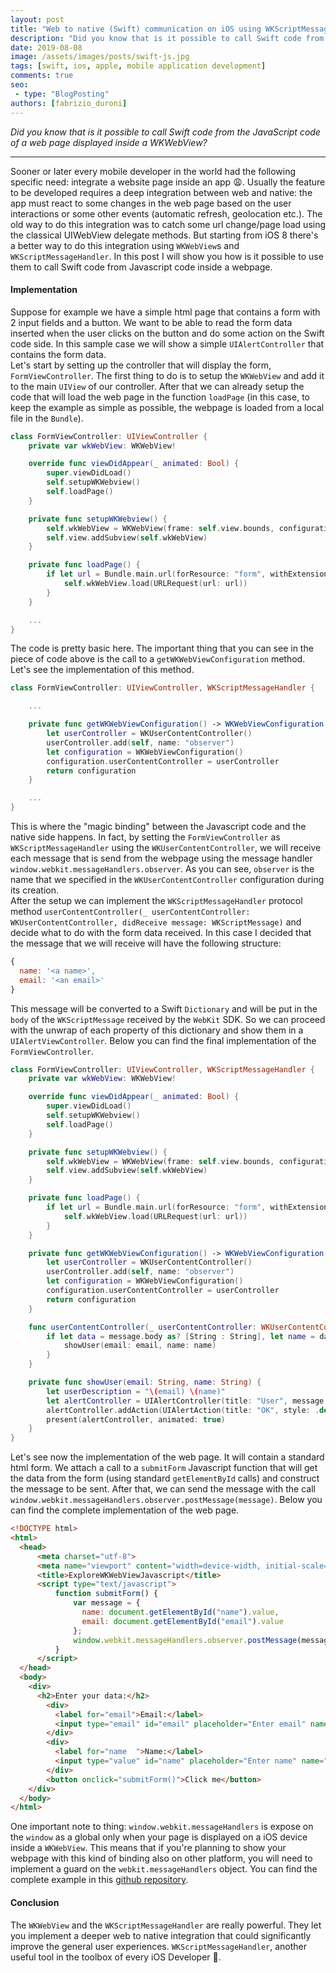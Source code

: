 ```yaml
---
layout: post
title: "Web to native (Swift) communication on iOS using WKScriptMessageHandler"
description: "Did you know that is it possible to call Swift code from the JavaScript code of a web page displayed inside a WKWebView?"
date: 2019-08-08
image: /assets/images/posts/swift-js.jpg
tags: [swift, ios, apple, mobile application development]
comments: true
seo:
 - type: "BlogPosting"
authors: [fabrizio_duroni]
---
```


*Did you know that is it possible to call Swift code from the JavaScript code of a web page displayed inside a WKWebView?*

---

Sooner or later every mobile developer in the world had the following specific need: integrate a website page inside an app :weary:. Usually the feature to be developed requires a deep integration between web and native: the app must react to some changes in the web page based on the user interactions or some other events (automatic refresh, geolocation etc.). The old way to do this integration was to catch some url change/page load using the classical UIWebView delegate methods. But starting from iOS 8 there's a better way to do this integration using `WKWebView`s and `WKScriptMessageHandler`. In this post I will show you how is it possible to use them to call Swift code from Javascript code inside a webpage.

#### Implementation

Suppose for example we have a simple html page that contains a form with 2 input fields and a button. We want to be able to read the form data inserted when the user clicks on the button and do some action on the Swift code side. In this sample case we will show a simple `UIAlertController` that contains the form data.  
Let's start by setting up the controller that will display the form, `FormViewController`. The first thing to do is to setup the `WKWebView` and add it to the main `UIView` of our controller. After that we can already setup the code that will load the web page in the function `loadPage` (in this case, to keep the example as simple as possible, the webpage is loaded from a local file in the `Bundle`).

```swift
class FormViewController: UIViewController {
    private var wkWebView: WKWebView!

    override func viewDidAppear(_ animated: Bool) {
        super.viewDidLoad()
        self.setupWKWebview()
        self.loadPage()
    }

    private func setupWKWebview() {
        self.wkWebView = WKWebView(frame: self.view.bounds, configuration: self.getWKWebViewConfiguration())
        self.view.addSubview(self.wkWebView)
    }

    private func loadPage() {
        if let url = Bundle.main.url(forResource: "form", withExtension: "html") {
            self.wkWebView.load(URLRequest(url: url))
        }
    }

    ...
}
```

The code is pretty basic here. The important thing that you can see in the piece of code above is the call to a `getWKWebViewConfiguration` method. Let's see the implementation of this method.

```swift
class FormViewController: UIViewController, WKScriptMessageHandler {

    ...

    private func getWKWebViewConfiguration() -> WKWebViewConfiguration {
        let userController = WKUserContentController()
        userController.add(self, name: "observer")
        let configuration = WKWebViewConfiguration()
        configuration.userContentController = userController
        return configuration
    }

    ...
}
```

This is where the "magic binding" between the Javascript code and the native side happens. In fact, by setting the `FormViewController` as `WKScriptMessageHandler` using the `WKUserContentController`, we will receive each message that is send from the webpage using the message handler `window.webkit.messageHandlers.observer`. As you can see, `observer` is the name that we specified in the `WKUserContentController` configuration during its creation.  
After the setup we can implement the `WKScriptMessageHandler` protocol method `userContentController(_ userContentController: WKUserContentController, didReceive message: WKScriptMessage)` and decide what to do with the form data received. In this case I decided that the message that we will receive will have the following structure:

```javascript
{
  name: '<a name>',
  email: '<an email>'
}
```

This message will be converted to a Swift `Dictionary` and will be put in the `body` of the `WKScriptMessage` received by the `WebKit` SDK. So we can proceed with the unwrap of each property of this dictionary and show them in a `UIAlertViewController`. Below you can find the final implementation of the `FormViewController`.

```swift
class FormViewController: UIViewController, WKScriptMessageHandler {
    private var wkWebView: WKWebView!

    override func viewDidAppear(_ animated: Bool) {
        super.viewDidLoad()
        self.setupWKWebview()
        self.loadPage()
    }

    private func setupWKWebview() {
        self.wkWebView = WKWebView(frame: self.view.bounds, configuration: self.getWKWebViewConfiguration())
        self.view.addSubview(self.wkWebView)
    }

    private func loadPage() {
        if let url = Bundle.main.url(forResource: "form", withExtension: "html") {
            self.wkWebView.load(URLRequest(url: url))
        }
    }

    private func getWKWebViewConfiguration() -> WKWebViewConfiguration {
        let userController = WKUserContentController()
        userController.add(self, name: "observer")
        let configuration = WKWebViewConfiguration()
        configuration.userContentController = userController
        return configuration
    }

    func userContentController(_ userContentController: WKUserContentController, didReceive message: WKScriptMessage) {
        if let data = message.body as? [String : String], let name = data["name"], let email = data["email"] {
            showUser(email: email, name: name)
        }
    }

    private func showUser(email: String, name: String) {
        let userDescription = "\(email) \(name)"
        let alertController = UIAlertController(title: "User", message: userDescription, preferredStyle: .alert)
        alertController.addAction(UIAlertAction(title: "OK", style: .default))
        present(alertController, animated: true)
    }
}
```

Let's see now the implementation of the web page. It will contain a standard html form. We attach a call to a `submitForm` Javascript function that will get the data from the form (using standard `getElementById` calls) and construct the message to be sent. After that, we can send the message with the call `window.webkit.messageHandlers.observer.postMessage(message)`. Below you can find the complete implementation of the web page.

```html
<!DOCTYPE html>
<html>
  <head>
      <meta charset="utf-8">
      <meta name="viewport" content="width=device-width, initial-scale=1.0, maximum-scale=1.0, user-scalable=no" />
      <title>ExploreWKWebViewJavascript</title>
      <script type="text/javascript">
          function submitForm() {
              var message = {
                name: document.getElementById("name").value,
                email: document.getElementById("email").value
              };
              window.webkit.messageHandlers.observer.postMessage(message);
          }
      </script>
  </head>
  <body>
    <div>
      <h2>Enter your data:</h2>
        <div>
          <label for="email">Email:</label>
          <input type="email" id="email" placeholder="Enter email" name="email">
        </div>
        <div>
          <label for="name  ">Name:</label>
          <input type="value" id="name" placeholder="Enter name" name="name">
        </div>
        <button onclick="submitForm()">Click me</button>
    </div>
  </body>
</html>
```

One important note to thing: `window.webkit.messageHandlers` is expose on the `window` as a global only when your page is displayed on a iOS device inside a `WKWebView`. This means that if you're planning to show your webpage with this kind of binding also on other platform, you will need to implement a guard on the `webkit.messageHandlers` object.
You can find the complete example in this [github repository](https://github.com/chicio/Explore-WKScriptMessageHandler "WKScriptMessageHandler github repository").

#### Conclusion

The `WKWebView` and the `WKScriptMessageHandler` are really powerful. They let you implement a deeper web to native integration that could significantly improve the general user experiences. `WKScriptMessageHandler`, another useful tool in the toolbox of every iOS Developer :iphone:.
